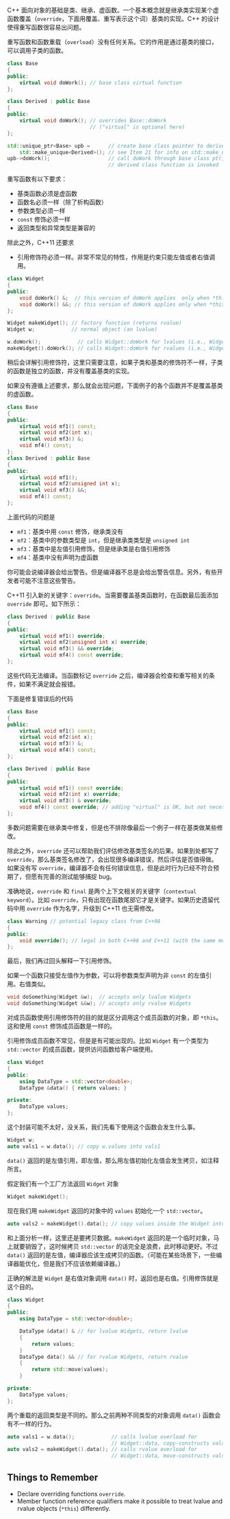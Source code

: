 C++ 面向对象的基础是类、继承、虚函数。一个基本概念就是继承类实现某个虚函数覆盖（`override`，下面用覆盖、重写表示这个词）基类的实现。C++ 的设计使得重写函数很容易出问题。

重写函数和函数重载（`overload`）没有任何关系。它的作用是通过基类的接口，可以调用子类的函数。
```cpp
class Base
{
public:
    virtual void doWork(); // base class virtual function
};

class Derived : public Base
{
public:
    virtual void doWork(); // overrides Base::doWork
                           // ("virtual" is optional here)
};

std::unique_ptr<Base> upb =      // create base class pointer to derived class object;
    std::make_unique<Derived>(); // see Item 21 for info on std::make_unique
upb->doWork();                   // call doWork through base class ptr;
                                 // derived class function is invoked
```

重写函数有以下要求：
* 基类函数必须是虚函数
* 函数名必须一样（除了析构函数）
* 参数类型必须一样
* `const` 修饰必须一样
* 返回类型和异常类型是兼容的

除此之外，C++11 还要求
* 引用修饰符必须一样。非常不常见的特性，作用是约束只能左值或者右值调用。

```cpp
class Widget
{
public:
    void doWork() &;  // this version of doWork applies  only when *this is an lvalue
    void doWork() &&; // this version of doWork applies only when *this is an rvalue
};

Widget makeWidget(); // factory function (returns rvalue)
Widget w;            // normal object (an lvalue)

w.doWork();            // calls Widget::doWork for lvalues (i.e., Widget::doWork &)
makeWidget().doWork(); // calls Widget::doWork for rvalues (i.e., Widget::doWork &&)
```

稍后会详解引用修饰符，这里只需要注意，如果子类和基类的修饰符不一样，子类的函数是独立的函数，并没有覆盖基类的实现。

如果没有遵循上述要求，那么就会出现问题，下面例子的各个函数并不是覆盖基类的虚函数。
```cpp
class Base
{
public:
    virtual void mf1() const;
    virtual void mf2(int x);
    virtual void mf3() &;
    void mf4() const;
};
class Derived : public Base
{
public:
    virtual void mf1();
    virtual void mf2(unsigned int x);
    virtual void mf3() &&;
    void mf4() const;
};
```

上面代码的问题是
* `mf1`：基类中用 `const` 修饰，继承类没有
* `mf2`：基类中的参数类型是 `int`，但是继承类类型是 `unsigned int`
* `mf3`：基类中是左值引用修饰，但是继承类是右值引用修饰
* `mf4`：基类中没有声明为虚函数

你可能会说编译器会给出警告。但是编译器不总是会给出警告信息。另外，有些开发者可能不注意这些警告。

C++11 引入新的关键字：`override`。当需要覆盖基类函数时，在函数最后面添加 `override` 即可。如下所示：
```cpp
class Derived : public Base
{
public:
    virtual void mf1() override;
    virtual void mf2(unsigned int x) override;
    virtual void mf3() && override;
    virtual void mf4() const override;
};
```

这些代码无法编译。当函数标记 `override` 之后，编译器会检查和重写相关的条件，如果不满足就会报错。

下面是修复错误后的代码
```cpp
class Base
{
public:
    virtual void mf1() const;
    virtual void mf2(int x);
    virtual void mf3() &;
    virtual void mf4() const;
};

class Derived : public Base
{
public:
    virtual void mf1() const override;
    virtual void mf2(int x) override;
    virtual void mf3() & override;
    void mf4() const override; // adding "virtual" is OK, but not necessary
};
```

多数问题需要在继承类中修复，但是也不排除像最后一个例子一样在基类做某些修改。

除此之外，`override` 还可以帮助我们评估修改基类签名的后果。如果到处都写了 `override`，那么基类签名修改了，会出现很多编译错误，然后评估是否值得做。如果没有写 `override`，编译器不会有任何错误信息，但是此时行为已经不符合预期了，但愿有完善的测试能够捕捉 bug。

准确地说，`override` 和 `final` 是两个上下文相关的关键字（`contextual keyword`）。比如 `override`，只有出现在函数尾部它才是关键字。如果历史遗留代码中用 `override` 作为名字，升级到 C++11 也无需修改。
```cpp
class Warning // potential legacy class from C++98
{
public:
    void override(); // legal in both C++98 and C++11 (with the same meaning)
};
```

最后，我们再过回头解释一下引用修饰。

如果一个函数只接受左值作为参数，可以将参数类型声明为非 `const` 的左值引用。右值类似。
```cpp
void doSomething(Widget &w);  // accepts only lvalue Widgets
void doSomething(Widget &&w); // accepts only rvalue Widgets
```

对成员函数使用引用修饰符的目的就是区分调用这个成员函数的对象，即 `*this`。这和使用 `const` 修饰成员函数是一样的。

引用修饰成员函数不常见，但是是有可能出现的。比如 `Widget` 有一个类型为 `std::vector` 的成员函数，提供访问函数给客户端使用。
```cpp
class Widget
{
public:
    using DataType = std::vector<double>;
    DataType &data() { return values; }

private:
    DataType values;
};
```

这个封装可能不太好，没关系，我们先看下使用这个函数会发生什么事。
```cpp
Widget w;
auto vals1 = w.data(); // copy w.values into vals1
```

`data()` 返回的是左值引用，即左值，那么用左值初始化左值会发生拷贝，如注释所言。

假定我们有一个工厂方法返回 `Widget` 对象
```cpp
Widget makeWidget();
```

现在我们用 `makeWidget` 返回的对象中的 `values` 初始化一个 `std::vector`。
```cpp
auto vals2 = makeWidget().data(); // copy values inside the Widget into vals2
```

和上面分析一样，这里还是要拷贝数据。`makeWidget` 返回的是一个临时对象，马上就要销毁了，这时候拷贝 `std::vector` 的话完全是浪费，此时移动更好。不过 `data()` 返回的是左值，编译器应该生成拷贝的函数。（可能在某些场景下，一些编译器能优化，但是我们不应该依赖编译器。）

正确的解法是 `Widget` 是右值对象调用 `data()` 时，返回也是右值。引用修饰就是这个目的。
```cpp
class Widget
{
public:
    using DataType = std::vector<double>;

    DataType &data() & // for lvalue Widgets, return lvalue
    {
        return values;
    }
    DataType data() && // for rvalue Widgets, return rvalue
    {
        return std::move(values);
    }

private:
    DataType values;
};
```

两个重载的返回类型是不同的。那么之前两种不同类型的对象调用 `data()` 函数会有不一样的行为。
```cpp
auto vals1 = w.data();            // calls lvalue overload for
                                  // Widget::data, copy-constructs vals1
auto vals2 = makeWidget().data(); // calls rvalue overload for
                                  // Widget::data, move-constructs vals2
```

## Things to Remember
* Declare overriding functions `override`.
* Member function reference qualifiers make it possible to treat lvalue and rvalue objects (`*this`) differently.
